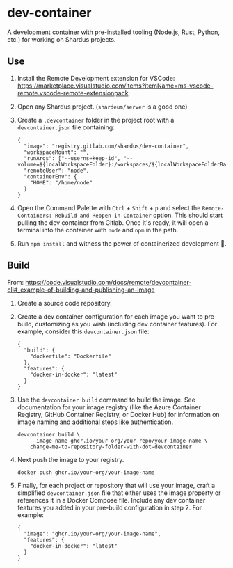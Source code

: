 # dev-container

A development container with pre-installed tooling (Node.js, Rust, Python, etc.) for working on Shardus projects.

## Use

1. Install the Remote Development extension for VSCode: https://marketplace.visualstudio.com/items?itemName=ms-vscode-remote.vscode-remote-extensionpack.

2. Open any Shardus project. (`shardeum/server` is a good one)

3. Create a `.devcontainer` folder in the project root with a `devcontainer.json` file containing:

    ```
    {
      "image": "registry.gitlab.com/shardus/dev-container",
      "workspaceMount": "",
      "runArgs": ["--userns=keep-id", "--volume=${localWorkspaceFolder}:/workspaces/${localWorkspaceFolderBasename}:Z"],
      "remoteUser": "node",
      "containerEnv": {
        "HOME": "/home/node"
      }
    }
    ```


4. Open the Command Palette with `Ctrl` + `Shift` + `p` and select the `Remote-Containers: Rebuild and Reopen in Container` option. This should start pulling the dev container from Gitlab. Once it's ready, it will open a terminal into the container with `node` and `npm` in the path.

5. Run `npm install` and witness the power of containerized development 🙂.

## Build

From: https://code.visualstudio.com/docs/remote/devcontainer-cli#_example-of-building-and-publishing-an-image

1. Create a source code repository.

2. Create a dev container configuration for each image you want to pre-build, customizing as you wish (including dev container features). For example, consider this `devcontainer.json` file:

    ```
    {
      "build": {
        "dockerfile": "Dockerfile"
      },
      "features": {
        "docker-in-docker": "latest"
      }
    }
    ```

3. Use the `devcontainer build` command to build the image. See documentation for your image registry (like the Azure Container Registry, GitHub Container Registry, or Docker Hub) for information on image naming and additional steps like authentication.

    ```
    devcontainer build \
        --image-name ghcr.io/your-org/your-repo/your-image-name \
        change-me-to-repository-folder-with-dot-devcontainer
    ```

4. Next push the image to your registry.

    ```
    docker push ghcr.io/your-org/your-image-name
    ```

5. Finally, for each project or repository that will use your image, craft a simplified `devcontainer.json` file that either uses the image property or references it in a Docker Compose file. Include any dev container features you added in your pre-build configuration in step 2. For example:

    ```
    {
      "image": "ghcr.io/your-org/your-image-name",
      "features": {
        "docker-in-docker": "latest"
      }
    }
    ```

